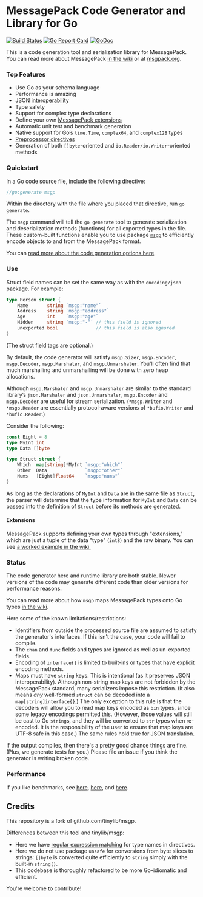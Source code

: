 # MessagePack Code Generator and Library for Go
[![Build Status](https://travis-ci.org/dchenk/msgp.svg?branch=master)](https://travis-ci.org/dchenk/msgp) 
[![Go Report Card](https://goreportcard.com/badge/github.com/dchenk/msgp)](https://goreportcard.com/badge/github.com/dchenk/msgp)
[![GoDoc](https://godoc.org/github.com/dchenk/msgp?status.svg)](https://godoc.org/github.com/dchenk/msgp/msgp)


This is a code generation tool and serialization library for MessagePack. You can read more about MessagePack [in the wiki](https://github.com/dchenk/msgp/wiki)
or at [msgpack.org](https://msgpack.org).

### Top Features

- Use Go as your schema language
- Performance is amazing
- JSON [interoperability](https://godoc.org/github.com/dchenk/msgp/msgp#CopyToJSON)
- Type safety
- Support for complex type declarations
- Define your own [MessagePack extensions](https://github.com/dchenk/msgp/wiki/Using-Extensions)
- Automatic unit test and benchmark generation
- Native support for Go’s `time.Time`, `complex64`, and `complex128` types
- [Preprocessor directives](https://github.com/dchenk/msgp/wiki/Using-the-Code-Generator)
- Generation of both `[]byte`-oriented and `io.Reader/io.Writer`-oriented methods

### Quickstart

In a Go code source file, include the following directive:

```go
//go:generate msgp
```

Within the directory with the file where you placed that directive, run `go generate`.

The `msgp` command will tell the `go generate` tool to generate serialization and deserialization methods (functions) for all exported types in the file. These custom-built functions enable you to use package [`msgp`](https://godoc.org/github.com/dchenk/msgp/msgp) to efficiently encode objects to and from the MessagePack format.

You can [read more about the code generation options here](https://github.com/dchenk/msgp/wiki/Using-the-Code-Generator).

### Use

Struct field names can be set the same way as with the `encoding/json` package. For example:

```go
type Person struct {
    Name       string `msgp:"name"`
    Address    string `msgp:"address"`
    Age        int    `msgp:"age"`
    Hidden     string `msgp:"-"` // this field is ignored
    unexported bool              // this field is also ignored
}
```

(The struct field tags are optional.)

By default, the code generator will satisfy `msgp.Sizer`, `msgp.Encoder`, `msgp.Decoder`, `msgp.Marshaler`, and `msgp.Unmarshaler`.
You’ll often find that much marshalling and unmarshalling will be done with zero heap allocations.

Although `msgp.Marshaler` and `msgp.Unmarshaler` are similar to the standard library’s `json.Marshaler` and `json.Unmarshaler`,
`msgp.Encoder` and `msgp.Decoder` are useful for stream serialization. (`*msgp.Writer` and `*msgp.Reader` are essentially
protocol-aware versions of `*bufio.Writer` and `*bufio.Reader`.)

Consider the following:
```go
const Eight = 8
type MyInt int
type Data []byte

type Struct struct {
    Which  map[string]*MyInt `msgp:"which"`
    Other  Data              `msgp:"other"`
    Nums   [Eight]float64    `msgp:"nums"`
}
```
As long as the declarations of `MyInt` and `Data` are in the same file as `Struct`, the parser will determine that the type information
for `MyInt` and `Data` can be passed into the definition of `Struct` before its methods are generated.

#### Extensions

MessagePack supports defining your own types through "extensions," which are just a tuple of the data "type" (`int8`) and the raw binary.
You can see [a worked example in the wiki.](https://github.com/dchenk/msgp/wiki/Using-Extensions)

### Status

The code generator here and runtime library are both stable. Newer versions of the code may generate different code than older versions
for performance reasons.

You can read more about how `msgp` maps MessagePack types onto Go types [in the wiki](http://github.com/dchenk/msgp/wiki).

Here some of the known limitations/restrictions:

- Identifiers from outside the processed source file are assumed to satisfy the generator's interfaces. If this isn't the case, your code
will fail to compile.
- The `chan` and `func` fields and types are ignored as well as un-exported fields.
- Encoding of `interface{}` is limited to built-ins or types that have explicit encoding methods.
- Maps must have `string` keys. This is intentional (as it preserves JSON interoperability). Although non-string map keys are not forbidden
by the MessagePack standard, many serializers impose this restriction. (It also means *any* well-formed `struct` can be decoded into a
`map[string]interface{}`.) The only exception to this rule is that the decoders will allow you to read map keys encoded as `bin` types,
since some legacy encodings permitted this. (However, those values will still be cast to Go `string`s, and they will be converted to `str`
types when re-encoded. It is the responsibility of the user to ensure that map keys are UTF-8 safe in this case.) The same rules hold true
for JSON translation.

If the output compiles, then there's a pretty good chance things are fine. (Plus, we generate tests for you.) Please file an issue if you
think the generator is writing broken code.

### Performance

If you like benchmarks, see [here](https://github.com/dchenk/messagepack-benchmarks), [here](http://bravenewgeek.com/so-you-wanna-go-fast/),
and [here](https://github.com/alecthomas/go_serialization_benchmarks).

## Credits

This repository is a fork of github.com/tinylib/msgp.

Differences between this tool and tinylib/msgp:
- Here we have [regular expression matching](https://github.com/dchenk/msgp/wiki/Using-the-Code-Generator#matching-type-names) for type
names in directives.
- Here we do not use package `unsafe` for conversions from byte slices to strings: `[]byte` is converted quite efficiently to `string`
simply with the built-in `string()`.
- This codebase is thoroughly refactored to be more Go-idiomatic and efficient.

You're welcome to contribute!

